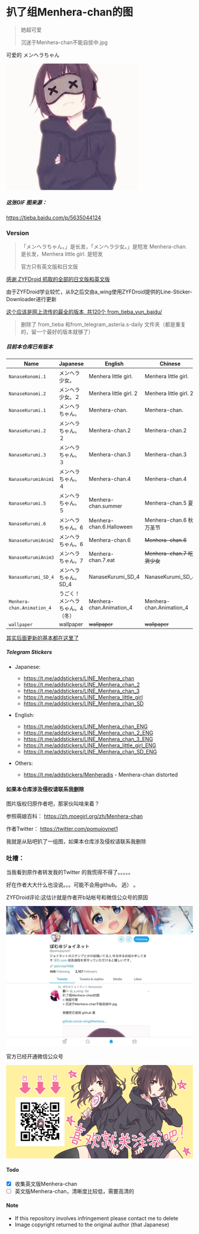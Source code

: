 扒了组Menhera-chan的图
=====

> 她超可爱
>
> 沉迷于Menhera-chan不能自拔中.jpg

可爱的 メンヘラちゃん


![Menhera-chan.gif](Menhera-chan.gif)

##### 这张GIF 图来源：
https://tieba.baidu.com/p/5635044124


### Version
> 「メンヘラちゃん。」是长发，「メンヘラ少女。」是短发
> Menhera-chan. 是长发，Menhera little girl. 是短发
>
> 官方只有英文版和日文版
>
[感谢 ZYFDroid 抓取的全部的日文版和英文版](from_LineStore/)

由于ZYFDroid学业较忙，从9之后交由a_wing使用ZYFDroid提供的Line-Sticker-Downloader进行更新

[这个应该是网上流传的最全的版本, 共120个 from_tieba_yun_baidu/](from_tieba_yun_baidu/)

> 删除了 from_tieba 和from_telegram_asteria.s-daily 文件夹（都是重复的，留一个最好的版本就够了）

##### 目前本仓库已有版本
| Name                      | Japanese              | English                  | Chinese                      |
| ------------------------- | --------------------- | ------------------------ | ---------------------------- |
| `NanaseKonomi.1`          | メンヘラ少女。        |  Menhera little girl.    | Menhera little girl.         |
| `NanaseKonomi.2`          | メンヘラ少女。２      |  Menhera little girl. 2  | Menhera little girl. 2       |
| `NanaseKurumi.1`          | メンヘラちゃん。      |  Menhera-chan.           | Menhera-chan.                |
| `NanaseKurumi.2`          | メンヘラちゃん。２    |  Menhera-chan.2          | Menhera-chan.2               |
| `NanaseKurumi.3`          | メンヘラちゃん。３    |  Menhera-chan.3          | Menhera-chan.3               |
| `NanaseKurumiAnim1`       | メンヘラちゃん。４    |  Menhera-chan.4          | Menhera-chan.4               |
| `NanaseKurumi.5`          | メンヘラちゃん。５    |  Menhera-chan.summer     | Menhera-chan.5 夏            |
| `NanaseKurumi.6`          | メンヘラちゃん。6     |  Menhera-chan.6.Halloween| Menhera-chan.6 秋/万圣节     |
| `NanaseKurumiAnim2`       | メンヘラちゃん。6     |  Menhera-chan.6          | ~~Menhera-chan.6~~           |
| `NanaseKurumiAnim3`       | メンヘラちゃん。7     |  Menhera-chan.7.eat      | ~~Menhera-chan.7 吃货少女~~  |
| `NanaseKurumi_SD_4`       | メンヘラちゃん。SD_4  |  NanaseKurumi_SD_4       | NanaseKurumi_SD_4        |
| `Menhera-chan.Animation_4`| うごく！メンヘラちゃん。4（冬）|  Menhera-chan.Animation_4 | Menhera-chan.Animation_4 |
| `wallpaper`               | wallpaper             |  ~~wallpaper~~           | ~~wallpaper~~                |


[其实后面更新的基本都在这里了](from_ZYFDroid/)


##### Telegram Stickers

- Japanese:
  - https://t.me/addstickers/LINE_Menhera_chan
  - https://t.me/addstickers/LINE_Menhera_chan_2
  - https://t.me/addstickers/LINE_Menhera_chan_3
  - https://t.me/addstickers/LINE_Menhera_little_girl
  - https://t.me/addstickers/LINE_Menhera_chan_SD

- English:
  - https://t.me/addstickers/LINE_Menhera_chan_ENG
  - https://t.me/addstickers/LINE_Menhera_chan_2_ENG
  - https://t.me/addstickers/LINE_Menhera_chan_3_ENG
  - https://t.me/addstickers/LINE_Menhera_little_girl_ENG
  - https://t.me/addstickers/LINE_Menhera_chan_SD_ENG

- Others:
  - https://t.me/addstickers/Menheradis -  Menhera-chan distorted


#### 如果本仓库涉及侵权请联系我删除

图片版权归原作者吧，那家伙叫啥来着？

参照萌娘百科：
https://zh.moegirl.org/zh/Menhera-chan

作者Twitter：
https://twitter.com/pomujoynet1

我就是从贴吧扒了一组图，如果本仓库涉及侵权请联系我删除

### 吐槽：
当我看到原作者转发我的Twitter 的我慌得不得了。。。。。

好在作者大大什么也没说。。。可能不会用github。 逃） 。

ZYFDroid评论:这估计就是作者开b站帐号和微信公众号的原因

![Author_twitter.jpg](Author_twitter.jpg)

官方已经开通微信公众号

![weixin.jpg](weixin.jpg)

#### Todo
- [x] 收集英文版Menhera-chan
- [ ] 英文版Menhera-chan，清晰度比较低，需要高清的

#### Note
- If this repository involves infringement please contact me to delete
- Image copyright returned to the original author (that Japanese)

